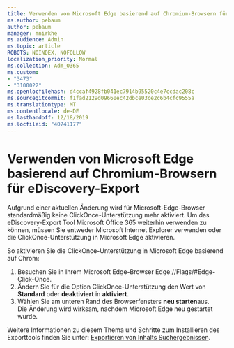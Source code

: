 ```yaml
---
title: Verwenden von Microsoft Edge basierend auf Chromium-Browsern für eDiscovery-Export
ms.author: pebaum
author: pebaum
manager: mnirkhe
ms.audience: Admin
ms.topic: article
ROBOTS: NOINDEX, NOFOLLOW
localization_priority: Normal
ms.collection: Adm_O365
ms.custom:
- "3473"
- "3100022"
ms.openlocfilehash: d4ccaf4928fb041ec7914b95520c4e7ccdac208c
ms.sourcegitcommit: f1fad2129d09660ec42dbce03ce2c6b4cfc9555a
ms.translationtype: MT
ms.contentlocale: de-DE
ms.lasthandoff: 12/18/2019
ms.locfileid: "40741177"
---
```

# <a name="using-microsoft-edge-based-on-chromium-browsers-for-ediscovery-export"></a>Verwenden von Microsoft Edge basierend auf Chromium-Browsern für eDiscovery-Export

Aufgrund einer aktuellen Änderung wird für Microsoft-Edge-Browser standardmäßig keine ClickOnce-Unterstützung mehr aktiviert. Um das eDiscovery-Export Tool Microsoft Office 365 weiterhin verwenden zu können, müssen Sie entweder Microsoft Internet Explorer verwenden oder die ClickOnce-Unterstützung in Microsoft Edge aktivieren. 

So aktivieren Sie die ClickOnce-Unterstützung in Microsoft Edge basierend auf Chrom: 
1. Besuchen Sie in Ihrem Microsoft Edge-Browser Edge://Flags/#Edge-Click-Once.
2. Ändern Sie für die Option ClickOnce-Unterstützung den Wert von **Standard** oder **deaktiviert** in **aktiviert**. 
3. Wählen Sie am unteren Rand des Browserfensters **neu starten**aus. <br>
 Die Änderung wird wirksam, nachdem Microsoft Edge neu gestartet wurde. 

Weitere Informationen zu diesem Thema und Schritte zum Installieren des Exporttools finden Sie unter: [Exportieren von Inhalts Suchergebnissen](https://docs.microsoft.com/microsoft-365/compliance/export-search-results).